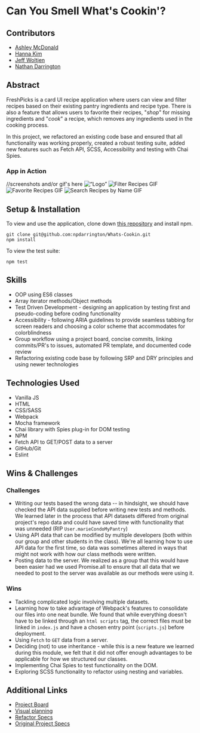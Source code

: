 # Can You Smell What's Cookin'?

## Contributors
- [Ashley McDonald](https://github.com/aemcdonald)
- [Hanna Kim](https://github.com/hannakim91)
- [Jeff Woltjen](https://github.com/JWoltjen)
- [Nathan Darrington](https://github.com/npdarrington)

## Abstract
FreshPicks is a card UI recipe application where users can view and filter recipes based on their existing pantry ingredients and recipe type. There is also a feature that allows users to favorite their recipes, "*shop*" for missing ingredients and "*cook*" a recipe, which removes any ingredients used in the cooking process.

In this project, we refactored an existing code base and ensured that all functionality was working properly, created a robust testing suite, added new features such as Fetch API, SCSS, Accessibility and testing with Chai Spies.

### App in Action
//screenshots and/or gif's here
<img src=“assets/FitLitInAction.gif” alt=“Logo” width=“600”>
![Filter Recipes GIF](https://recordit.co/1b386ahBlT)
![Favorite Recipes GIF](https://recordit.co/HS5wkBCq6A)
![Search Recipes by Name GIF](https://recordit.co/1iAFzw1Zba)
## Setup & Installation
To view and use the application, clone down [this repository](git@github.com:npdarrington/Whats-Cookin.git) and install npm.
```
git clone git@github.com:npdarrington/Whats-Cookin.git
npm install
```
To view the test suite:
```
npm test
```
## Skills
- OOP using ES6 classes
- Array iterator methods/Object methods
- Test Driven Development - designing an application by testing first and pseudo-coding before coding functionality
- Accessibility - following ARIA guidelines to provide seamless tabbing for screen readers and choosing a color scheme that accommodates for colorblindness
- Group workflow using a project board, concise commits, linking commits/PR's to issues, automated PR template, and documented code review
- Refactoring existing code base by following SRP and DRY principles and using newer technologies

## Technologies Used
- Vanilla JS
- HTML
- CSS/SASS
- Webpack
- Mocha framework
- Chai library with Spies plug-in for DOM testing
- NPM
- Fetch API to GET/POST data to a server
- GitHub/Git
- Eslint

## Wins & Challenges

### Challenges
- Writing our tests based the wrong data -- in hindsight, we should have checked the API data supplied before writing new tests and methods. We learned later in the process that API datasets differed from original project's repo data and could have saved time with functionality that was unneeded (RIP `User.marieCondoMyPantry`)
- Using API data that can be modified by multiple developers (both within our group and other students in the class). We're all learning how to use API data for the first time, so data was sometimes altered in ways that might not work with how our class methods were written.
- Posting data to the server. We realized as a group that this would have been easier had we used Promise.all to ensure that all data that we needed to post to the server was available as our methods were using it.

### Wins
- Tackling complicated logic involving multiple datasets.
- Learning how to take advantage of Webpack's features to consolidate our files into one neat bundle. We found that while everything doesn't have to be linked through an `html scripts` tag, the correct files must be linked in `index.js` and have a chosen entry point (`scripts.js`) before deployment.
- Using `Fetch` to `GET` data from a server.
- Deciding (not) to use inheritance - while this is a new feature we learned during this module, we felt that it did not offer enough advantages to be applicable for how we structured our classes.
- Implementing Chai Spies to test functionality on the DOM.
- Exploring SCSS functionality to refactor using nesting and variables.

## Additional Links
- [Project Board](https://github.com/npdarrington/Whats-Cookin/projects/1)
- [Visual planning](https://jamboard.google.com/d/1k-Fsp7zcx3fZqDgq3sIR5eu4ZKydwCJyzZFebz4ChQg/viewer?f=3)
- [Refactor Specs](https://frontend.turing.io/projects/whats-cookin.html)
- [Original Project Specs](https://frontend.turing.io/projects/module-2/refactor-tractor-wc.html)
